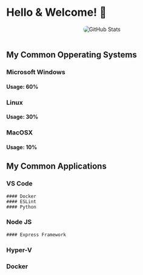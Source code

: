 # Hello & Welcome! 👋

<div class="git-stats" align="center">
  <img src="https://github-readme-stats.vercel.app/api?username=Mr3ENTLEY&show_icons=true&theme=tokyonight&bg_color=16325B&title_color=FFDC7F&text_color=78B7D0&icon_color=FFDC7F&hide_border=true&count_private=true&include_all_commits=false&line_height=30" alt="GitHub Stats" style="border-radius: 45px;">
</div>

<br>

## My Common Opperating Systems

### Microsoft Windows
#### Usage: 60%

### Linux
#### Usage: 30%

### MacOSX
#### Usage: 10%

## My Common Applications

### VS Code
    #### Docker
    #### ESLint
    #### Python

### Node JS
    #### Express Framework

### Hyper-V

### Docker

